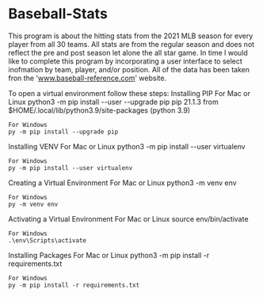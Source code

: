 # Baseball-Stats
This program is about the hitting stats from the 2021 MLB season for every player from all 30 teams. All stats are from the regular season and does not reflect the pre and post season let alone the all star game. In time I would like to complete this program by incorporating a user interface to select inofmation by team, player, and/or position.
All of the data has been taken fron the 'www.baseball-reference.com' website.

To open a virtual environment follow these steps:
Installing PIP
	For Mac or Linux
	python3 -m pip install --user --upgrade pip
	pip 21.1.3 from $HOME/.local/lib/python3.9/site-packages (python 3.9)

	For Windows
	py -m pip install --upgrade pip



Installing VENV
	For Mac or Linux
	python3 -m pip install --user virtualenv

	For Windows
	py -m pip install --user virtualenv


Creating a Virtual Environment
	For Mac or Linux
	python3 -m venv env

	For Windows
	py -m venv env



Activating a Virtual Environment
	For Mac or Linux
	source env/bin/activate

	For Windows
	.\env\Scripts\activate



Installing Packages
	For Mac or Linux
	python3 -m pip install -r requirements.txt

	For Windows
	py -m pip install -r requirements.txt
	
